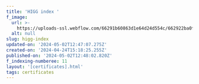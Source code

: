```yaml
---
title: 'HIGG index '
f_image:
  url: >-
    https://uploads-ssl.webflow.com/66291b60863d1e64d24d554c/662922ba0f678a81f6a6a787_Higg%20Index.png
  alt: null
slug: higg-index
updated-on: '2024-05-02T12:47:07.275Z'
created-on: '2024-04-24T15:18:25.255Z'
published-on: '2024-05-02T12:48:02.820Z'
f_indexing-numberee: 11
layout: '[certificates].html'
tags: certificates
---
```



